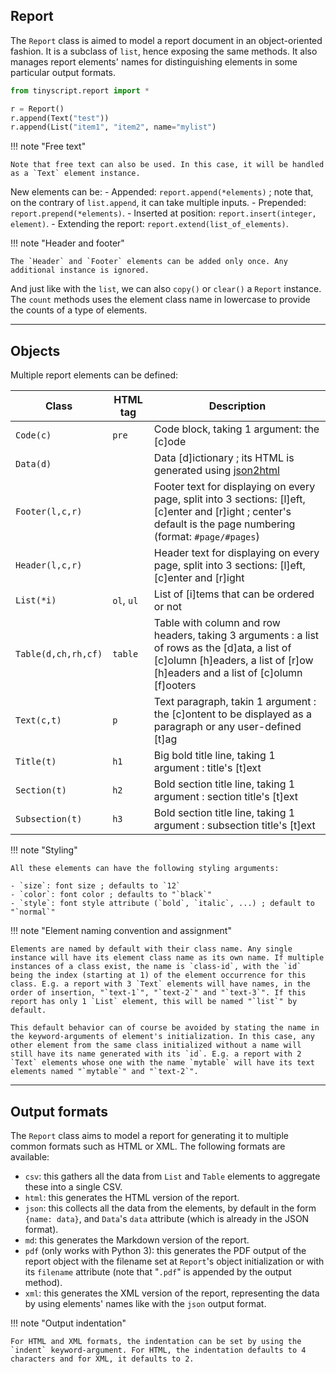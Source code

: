 ## Report

The `Report` class is aimed to model a report document in an object-oriented fashion. It is a subclass of `list`, hence exposing the same methods. It also manages report elements' names for distinguishing elements in some particular output formats.

```python
from tinyscript.report import *

r = Report()
r.append(Text("test"))
r.append(List("item1", "item2", name="mylist")
```

!!! note "Free text"

    Note that free text can also be used. In this case, it will be handled as a `Text` element instance.

New elements can be:
    - Appended: `report.append(*elements)` ; note that, on the contrary of `list.append`, it can take multiple inputs.
    - Prepended: `report.prepend(*elements)`.
    - Inserted at position: `report.insert(integer, element)`.
    - Extending the report: `report.extend(list_of_elements)`.

!!! note "Header and footer"
    
    The `Header` and `Footer` elements can be added only once. Any additional instance is ignored.

And just like with the `list`, we can also `copy()` or `clear()` a `Report` instance. The `count` methods uses the element class name in lowercase to provide the counts of a type of elements.

-----

## Objects

Multiple report elements can be defined:

**Class** | **HTML tag** | **Description**
--- | --- | ---
`Code(c)` | `pre` | Code block, taking 1 argument: the [c]ode
`Data(d)` |  | Data [d]ictionary ; its HTML is generated using [json2html](https://pypi.org/project/json2html/)
`Footer(l,c,r)` |  | Footer text for displaying on every page, split into 3 sections: [l]eft, [c]enter and [r]ight ; center's default is the page numbering (format: `#page/#pages`)
`Header(l,c,r)` |  | Header text for displaying on every page, split into 3 sections: [l]eft, [c]enter and [r]ight
`List(*i)` | `ol`, `ul` | List of [i]tems that can be ordered or not
`Table(d,ch,rh,cf)` | `table` | Table with column and row headers, taking 3 arguments : a list of rows as the [d]ata, a list of [c]olumn [h]eaders, a list of [r]ow [h]eaders and a list of [c]olumn [f]ooters
`Text(c,t)` | `p` | Text paragraph, takin 1 argument : the [c]ontent to be displayed as a paragraph or any user-defined [t]ag
`Title(t)` | `h1` | Big bold title line, taking 1 argument : title's [t]ext
`Section(t)` | `h2` | Bold section title line, taking 1 argument : section title's [t]ext
`Subsection(t)` | `h3` | Bold section title line, taking 1 argument : subsection title's [t]ext

!!! note "Styling"
    
    All these elements can have the following styling arguments:
    
    - `size`: font size ; defaults to `12`
    - `color`: font color ; defaults to "`black`"
    - `style`: font style attribute (`bold`, `italic`, ...) ; default to "`normal`"

!!! note "Element naming convention and assignment"
    
    Elements are named by default with their class name. Any single instance will have its element class name as its own name. If multiple instances of a class exist, the name is `class-id`, with the `id` being the index (starting at 1) of the element occurrence for this class. E.g. a report with 3 `Text` elements will have names, in the order of insertion, "`text-1`", "`text-2`" and "`text-3`". If this report has only 1 `List` element, this will be named "`list`" by default.
    
    This default behavior can of course be avoided by stating the name in the keyword-arguments of element's initialization. In this case, any other element from the same class initialized without a name will still have its name generated with its `id`. E.g. a report with 2 `Text` elements whose one with the name `mytable` will have its text elements named "`mytable`" and "`text-2`".

-----

## Output formats

The `Report` class aims to model a report for generating it to multiple common formats such as HTML or XML. The following formats are available:

- `csv`: this gathers all the data from `List` and `Table` elements to aggregate these into a single CSV.
- `html`: this generates the HTML version of the report.
- `json`: this collects all the data from the elements, by default in the form `{name: data}`, and `Data`'s `data` attribute (which is already in the JSON format).
- `md`: this generates the Markdown version of the report.
- `pdf` (only works with Python 3): this generates the PDF output of the report object with the filename set at `Report`'s object initialization or with its `filename` attribute (note that "`.pdf`" is appended by the output method).
- `xml`: this generates the XML version of the report, representing the data by using elements' names like with the `json` output format.

!!! note "Output indentation"
    
    For HTML and XML formats, the indentation can be set by using the `indent` keyword-argument. For HTML, the indentation defaults to 4 characters and for XML, it defaults to 2.
